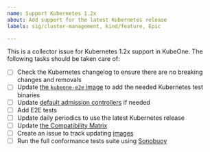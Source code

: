 ```yaml
---
name: Support Kubernetes 1.2x
about: Add support for the latest Kubernetes release
labels: sig/cluster-management, kind/feature, Epic

---
```


<!--
Update default admission controllers if needed:
To find out what admission controllers are enabled by default, you can run
kube-apiserver --help and search for the --enable-admission-plugins flag.
The easiest way to run kube-apiserver is using Docker such as:
docker run --rm k8s.gcr.io/kube-apiserver:v1.2x.0 kube-apiserver -h
-->

This is a collector issue for Kubernetes 1.2x support in KubeOne. The following tasks should be taken care of:

* [ ] Check the Kubernetes changelog to ensure there are no breaking changes and removals
* [ ] Update [the `kubeone-e2e` image](https://github.com/kubermatic/kubeone/tree/master/hack/images/kubeone-e2e) to add the needed Kubernetes test binaries <!-- link to the PR -->
* [ ] Update [default admission controllers](https://github.com/kubermatic/kubeone/blob/master/pkg/kubeflags/data.go) if needed <!-- link to the PR -->
* [ ] Add E2E tests <!-- link to the PR -->
* [ ] Update daily periodics to use the latest Kubernetes release
* [ ] Update [the Compatibility Matrix](https://docs.kubermatic.com/kubeone/v1.5/architecture/compatibility/) <!-- link to the PR -->
* [ ] Create an issue to track updating [images](https://github.com/kubermatic/kubeone/blob/master/pkg/templates/images/images.go) <!-- link to the issue -->
* [ ] Run the full conformance tests suite using [Sonobuoy](https://github.com/vmware-tanzu/sonobuoy)

<!--
**Action items:**

* [ ] insert any action items here
-->
